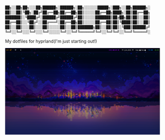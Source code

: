 ```

██╗░░██╗██╗░░░██╗██████╗░██████╗░██╗░░░░░░█████╗░███╗░░██╗██████╗░
██║░░██║╚██╗░██╔╝██╔══██╗██╔══██╗██║░░░░░██╔══██╗████╗░██║██╔══██╗
███████║░╚████╔╝░██████╔╝██████╔╝██║░░░░░███████║██╔██╗██║██║░░██║
██╔══██║░░╚██╔╝░░██╔═══╝░██╔══██╗██║░░░░░██╔══██║██║╚████║██║░░██║
██║░░██║░░░██║░░░██║░░░░░██║░░██║███████╗██║░░██║██║░╚███║██████╔╝
╚═╝░░╚═╝░░░╚═╝░░░╚═╝░░░░░╚═╝░░╚═╝╚══════╝╚═╝░░╚═╝╚═╝░░╚══╝╚═════╝░
```

My dotfiles for hyprland(I'm just starting out!)

![Screenshot of my hyprland DE](https://github.com/chet-ag09/dotfiles/blob/main/image.png)
